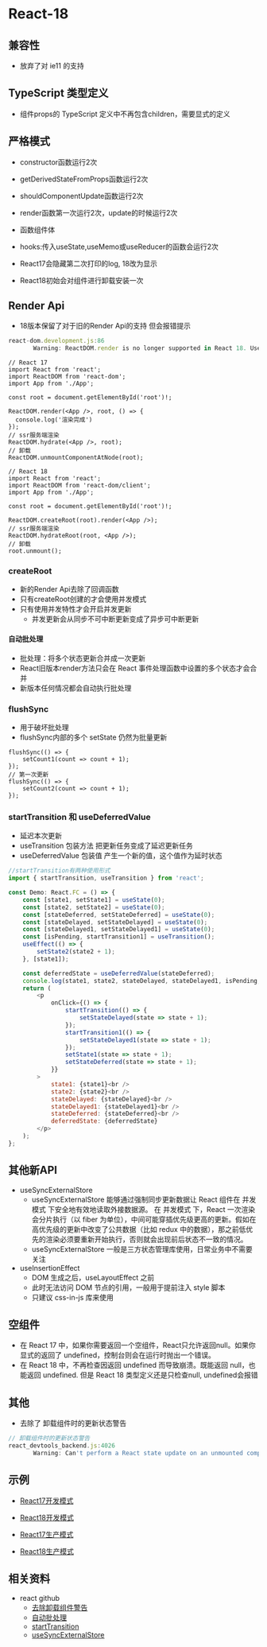 # React-18

## 兼容性

- 放弃了对 ie11 的支持

## TypeScript 类型定义

- 组件props的 TypeScript 定义中不再包含children，需要显式的定义

## 严格模式

- constructor函数运行2次
- getDerivedStateFromProps函数运行2次
- shouldComponentUpdate函数运行2次
- render函数第一次运行2次，update的时候运行2次
- 函数组件体
- hooks:传入useState,useMemo或useReducer的函数会运行2次

- React17会隐藏第二次打印的log, 18改为显示
- React18初始会对组件进行卸载安装一次

## Render Api

- 18版本保留了对于旧的Render Api的支持 但会报错提示

```js
react-dom.development.js:86 
       Warning: ReactDOM.render is no longer supported in React 18. Use createRoot instead. Until you switch to the new API, your app will behave as if it's running React 17. Learn more: https://reactjs.org/link/switch-to-createroot
```

```tsx
// React 17
import React from 'react';
import ReactDOM from 'react-dom';
import App from './App';

const root = document.getElementById('root')!;

ReactDOM.render(<App />, root, () => {
  console.log('渲染完成')
});
// ssr服务端渲染
ReactDOM.hydrate(<App />, root);
// 卸载
ReactDOM.unmountComponentAtNode(root);

// React 18
import React from 'react';
import ReactDOM from 'react-dom/client';
import App from './App';

const root = document.getElementById('root')!;

ReactDOM.createRoot(root).render(<App />);
// ssr服务端渲染
ReactDOM.hydrateRoot(root, <App />);
// 卸载
root.unmount();
```

### createRoot

- 新的Render Api去除了回调函数
- 只有createRoot创建的才会使用并发模式
- 只有使用并发特性才会开启并发更新
  - 并发更新会从同步不可中断更新变成了异步可中断更新

#### 自动批处理

- 批处理：将多个状态更新合并成一次更新
- React旧版本render方法只会在 React 事件处理函数中设置的多个状态才会合并
- 新版本任何情况都会自动执行批处理

### flushSync

- 用于破坏批处理
- flushSync内部的多个 setState 仍然为批量更新

``` tsx
flushSync(() => {
    setCount1(count => count + 1);
});
// 第一次更新
flushSync(() => {
    setCount2(count => count + 1);
});
```

### startTransition 和 useDeferredValue

- 延迟本次更新
- useTransition 包装方法 把更新任务变成了延迟更新任务
- useDeferredValue 包装值 产生一个新的值，这个值作为延时状态

```js
//startTransition有两种使用形式
import { startTransition, useTransition } from 'react';

const Demo: React.FC = () => {
    const [state1, setState1] = useState(0);
    const [state2, setState2] = useState(0);
    const [stateDeferred, setStateDeferred] = useState(0);
    const [stateDelayed, setStateDelayed] = useState(0);
    const [stateDelayed1, setStateDelayed1] = useState(0);
    const [isPending, startTransition1] = useTransition();
    useEffect(() => {
        setState2(state2 + 1);
    }, [state1]);

    const deferredState = useDeferredValue(stateDeferred);
    console.log(state1, state2, stateDelayed, stateDelayed1, isPending, stateDeferred, deferredState);
    return (
        <p
            onClick={() => {
                startTransition(() => {
                    setStateDelayed(state => state + 1);
                });
                startTransition1(() => {
                    setStateDelayed1(state => state + 1);
                });
                setState1(state => state + 1);
                setStateDeferred(state => state + 1);
            }}
        >
            state1: {state1}<br />
            state2: {state2}<br />
            stateDelayed: {stateDelayed}<br />
            stateDelayed1: {stateDelayed1}<br />
            stateDeferred: {stateDeferred}<br />
            deferredState: {deferredState}
        </p>
    );
};

```

## 其他新API

- useSyncExternalStore
  - useSyncExternalStore 能够通过强制同步更新数据让 React 组件在 并发模式 下安全地有效地读取外接数据源。 在 并发模式 下，React 一次渲染会分片执行（以 fiber 为单位），中间可能穿插优先级更高的更新。假如在高优先级的更新中改变了公共数据（比如 redux 中的数据），那之前低优先的渲染必须要重新开始执行，否则就会出现前后状态不一致的情况。
  - useSyncExternalStore 一般是三方状态管理库使用，日常业务中不需要关注
- useInsertionEffect
  - DOM 生成之后，useLayoutEffect 之前
  - 此时无法访问 DOM 节点的引用，一般用于提前注入 style 脚本
  - 只建议 css-in-js 库来使用

## 空组件

- 在 React 17 中，如果你需要返回一个空组件，React只允许返回null。如果你显式的返回了 undefined，控制台则会在运行时抛出一个错误。
- 在 React 18 中，不再检查因返回 undefined 而导致崩溃。既能返回 null，也能返回 undefined. 但是 React 18 类型定义还是只检查null, undefined会报错

## 其他

- 去除了 卸载组件时的更新状态警告

```js
// 卸载组件时的更新状态警告
react_devtools_backend.js:4026 
       Warning: Can't perform a React state update on an unmounted component. This is a no-op, but it indicates a memory leak in your application. To fix, cancel all subscriptions and asynchronous tasks in a useEffect cleanup function.
```

## 示例

- [React17开发模式](https://keliyoo.github.io/demo/React/react-17/dist-dev/)
- [React18开发模式](https://keliyoo.github.io/demo/React/react-18/dist-dev/)

- [React17生产模式](https://keliyoo.github.io/demo/React/react-17/dist/)
- [React18生产模式](https://keliyoo.github.io/demo/React/react-18/dist/)

## 相关资料

- react github
  - [去除卸载组件警告](https://github.com/reactwg/react-18/discussions/82)
  - [自动批处理](https://github.com/reactwg/react-18/discussions/21)
  - [startTransition](https://github.com/reactwg/react-18/discussions/100)
  - [useSyncExternalStore](https://github.com/reactwg/react-18/discussions/86)
